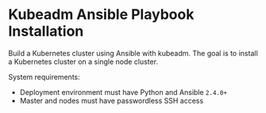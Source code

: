 # Kubeadm Ansible Playbook Installation

Build a Kubernetes cluster using Ansible with kubeadm. The goal is to install a Kubernetes cluster on a single node cluster.

System requirements:

  - Deployment environment must have Python and Ansible `2.4.0+`
  - Master and nodes must have passwordless SSH access
